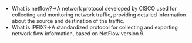 - What is netflow?→A network protocol developed by CISCO used for collecting and monitoring network traffic, providing detailed information about the source and destination of the traffic.
- What is IPFIX?→A standardized protocol for collecting and exporting network flow information, based on NetFlow version 9.
